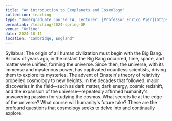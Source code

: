 ```yaml
---
title: "An introduction to Exoplanets and Cosmology"
collection: teaching
type: "Undergraduate course TA, Lecturer: [Professor Enrico Pjer](https://www.maths.cam.ac.uk/person/ep551)"
permalink: /teaching/2024-spring-GR
venue: "Online"
date: 2024-10-11
location: "Cambridge, England"
---
```


Syllabus:
The origin of all human civilization must begin with the Big Bang. Billions of years ago, in the instant the Big Bang occurred, time, space, and matter were unified, forming the universe. Since then, the universe, with its immense and mysterious power, has captivated countless scientists, driving them to explore its mysteries. The advent of Einstein's theory of relativity propelled cosmology to new heights. In the decades that followed, major discoveries in the field—such as dark matter, dark energy, cosmic redshift, and the expansion of the universe—repeatedly affirmed humanity's unwavering passion for studying the cosmos. What secrets lie at the edge of the universe? What course will humanity's future take? These are the profound questions that cosmology seeks to delve into and continually explore.



